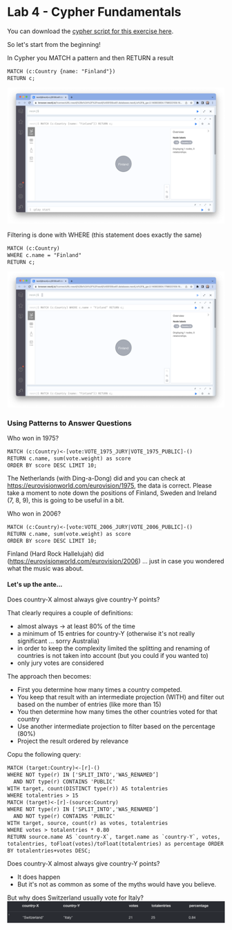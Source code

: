 # Lab 4 - Cypher Fundamentals
<!---
In this lab, we're going to take data from an Google Cloud Storage bucket and import it into Neo4j.  There are a few different ways to do this.  We'll start with a very naive LOAD CSV statement and then improve it.  

To load it in Neo4j, let's open the tab that has our Neo4j Workspace in it.  If you don't have that tab open, you can review the previous lab to get into it.

Make sure that "Query" is selected at the top.

![](images/01-workspace.png)

-->

You can download the [cypher script for this exercise here](https://storage.googleapis.com/gcp_eurovision_workshop/WorkshopGDS_EurovisionSongContest_Script.cypher). 

So let's start from the beginning!

In Cypher you MATCH a pattern and then RETURN a result

    MATCH (c:Country {name: "Finland"})
    RETURN c;

![](images/02-query1_show_finland.png)

Filtering is done with WHERE (this statement does exactly the same)

    MATCH (c:Country)
    WHERE c.name = "Finland"
    RETURN c;

![](images/03-query2_show_finland.png)

### Using Patterns to Answer Questions
Who won in 1975?

    MATCH (c:Country)<-[vote:VOTE_1975_JURY|VOTE_1975_PUBLIC]-()
    RETURN c.name, sum(vote.weight) as score
    ORDER BY score DESC LIMIT 10;

The Netherlands (with Ding-a-Dong) did and you can check at https://eurovisionworld.com/eurovision/1975, the data is correct.
Please take a moment to note down the positions of Finland, Sweden and Ireland (7, 8, 9), this is going to be useful in a bit.

Who won in 2006?

    MATCH (c:Country)<-[vote:VOTE_2006_JURY|VOTE_2006_PUBLIC]-()
    RETURN c.name, sum(vote.weight) as score
    ORDER BY score DESC LIMIT 10;

Finland (Hard Rock Hallelujah) did (https://eurovisionworld.com/eurovision/2006) … just in case you wondered what the music was about.

#### Let's up the ante...
Does country-X almost always give country-Y points?

That clearly requires a couple of definitions:
- almost always → at least 80% of the time
- a minimum of 15 entries for country-Y (otherwise it's not really significant … sorry Australia)
- in order to keep the complexity limited the splitting and renaming of countries is not taken into account (but you could if you wanted to)
- only jury votes are considered

The approach then becomes:
- First you determine how many times a country competed.
- You keep that result with an intermediate projection (WITH) and filter out based on the number of entries (like more than 15)
- You then determine how many times the other countries voted for that country 
- Use another intermediate projection to filter based on the percentage (80%)
- Project the result ordered by relevance 

Copu the following query:

    MATCH (target:Country)<-[r]-()
    WHERE NOT type(r) IN ['SPLIT_INTO','WAS_RENAMED’]
      AND NOT type(r) CONTAINS 'PUBLIC'
    WITH target, count(DISTINCT type(r)) AS totalentries
    WHERE totalentries > 15
    MATCH (target)<-[r]-(source:Country)
    WHERE NOT type(r) IN ['SPLIT_INTO','WAS_RENAMED’]
      AND NOT type(r) CONTAINS 'PUBLIC'
    WITH target, source, count(r) as votes, totalentries
    WHERE votes > totalentries * 0.80
    RETURN source.name AS `country-X`, target.name as `country-Y`, votes, totalentries, toFloat(votes)/toFloat(totalentries) as percentage ORDER BY totalentries+votes DESC;

Does country-X almost always give country-Y points?
- It does happen
- But it's not as common as some of the myths would have you believe.

But why does Switzerland usually vote for Italy? 
![](images/04-Switzerland_Italy.png)
